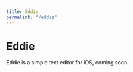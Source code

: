```yaml
---
title: Eddie
permalink: "/eddie"
---
```


# Eddie

Eddie is a simple text editor for iOS, coming soon
